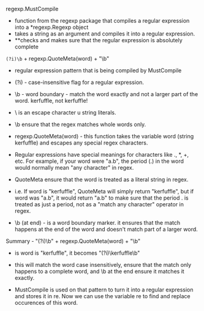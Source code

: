 regexp.MustCompile
- function from the regexp package that compiles a regular expression into a *regexp.Regexp object
- takes a string as an argument and compiles it into a regular expression. 
- **checks and makes sure that the regular expression is absolutely complete

`(?i)\b` + regexp.QuoteMeta(word) + "\b"
- regular expression pattern that is being compiled by MustCompile
- (?i) - case-insensitive flag for a regular expression. 

- \b - word boundary - match the word exactly and not a larger part of the word. kerfuffle, not kerfuffle!

- \ is an escape character u string literals. 

- \b ensure that the regex matches whole words only. 

- regexp.QuoteMeta(word) - this function takes the variable word (string kerfuffle) and escapes any special regex characters. 
- Regular expressions have special meanings for characters like ., *, +, etc. For example, if your word were "a.b", the period (.) in the word would normally mean "any character" in regex.

- QuoteMeta ensure that the word is treated as a literal string in regex. 
- i.e. If word is "kerfuffle", QuoteMeta will simply return "kerfuffle", but if word was "a.b", it would return "a\.b" to make sure that the period . is treated as just a period, not as a "match any character" operator in regex.

- \b (at end) - is a word boundary marker. it ensures that the match happens at the end of the word and doesn't match part of a larger word. 

Summary - "(?i)\b" + regexp.QuoteMeta(word) + "\b"
- is word is "kerfuffle", it becomes "(?i)\\kerfuffle\\b"
- this will match the word case insensitively, ensure that the match only happens to a complete word, and \b at the end ensure it matches it exactly. 

- MustCompile is used on that pattern to turn it into a regular expression and stores it in re. Now we can use the variable re to find and replace occurences of this word. 


